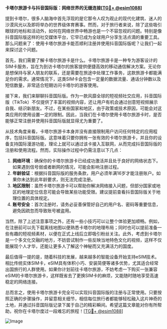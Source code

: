 **卡塔尔旅游卡与抖音国际版：网络世界的无缝连接[[TG💪+ @esim1088](https://t.me/s/esim1088)]**

提到卡塔尔，很多人脑海中首先浮现的是它那令人叹为观止的现代化建筑、迷人的沙漠风光以及即将举办的世界级体育赛事。然而，对于旅行者来说，除了这些吸引眼球的地标和活动外，如何在网络世界中畅游也是一个不容忽视的问题。特别是像抖音国际版这样的社交媒体平台，它早已成为全球用户分享生活点滴的重要工具。那么问题来了：使用卡塔尔旅游卡能否顺利注册并使用抖音国际版呢？让我们一起来探讨这个问题。

首先，我们需要了解卡塔尔旅游卡是什么。卡塔尔旅游卡是一种专为游客设计的SIM卡服务，旨在为到访卡塔尔的旅客提供便捷高效的移动通信解决方案。无论你是想保持与家人朋友的联系，还是需要在旅途中处理工作事务，这款旅游卡都能满足你的需求。通常情况下，这类SIM卡会包含一定量的数据流量、通话分钟数以及短信数量，非常适合短期访问卡塔尔的游客使用。

接下来，我们来聊聊抖音国际版。作为一款风靡全球的短视频社交应用，抖音国际版（TikTok）不仅提供了丰富的视频内容，还让用户有机会通过创意短视频展示自我、结识新朋友。不过，在某些国家和地区，由于政策或技术原因，可能会对这类应用的使用设置一定的限制。因此，当我们在卡塔尔使用卡塔尔旅游卡时，是否能够正常注册并使用抖音国际版就显得尤为重要了。

从技术角度来看，卡塔尔旅游卡本身并没有直接限制用户访问任何特定的应用程序，包括抖音国际版。这意味着只要你拥有一张有效的卡塔尔旅游卡，并且你的设备支持国际漫游功能，理论上就可以通过该卡接入互联网，从而完成抖音国际版的注册和使用流程。然而，实际操作过程中仍需注意以下几点：

1. **网络环境**：确保你的卡塔尔旅游卡已经成功激活并且处于良好的网络状态下。如果遇到信号弱或者断网的情况，可能会影响注册过程。
2. **年龄验证**：根据抖音国际版的服务条款，用户必须年满16岁才能注册账户。如果你未达到此年龄要求，则无法完成注册。
3. **地区限制**：虽然卡塔尔旅游卡可以帮助你解决网络接入问题，但部分国家或地区的地理定位信息可能会导致某些功能受限。建议提前查看抖音国际版关于地理位置的具体规定。
4. **账号安全**：首次注册时，请务必妥善保管好自己的用户名、密码等重要信息，避免因疏忽而导致账号被盗用。

当然，除了上述注意事项之外，还有一些小技巧可以让整个体验更加顺畅。例如，在注册前可以先下载离线地图以便熟悉卡塔尔的地理布局；同时也可以提前准备一些有趣的短视频素材，以便在正式上线后立即吸引粉丝关注。此外，考虑到卡塔尔是一个多文化交融的地方，不妨尝试制作一些反映当地特色文化的视频，这样不仅能展现个人才华，还能让更多人了解这个神秘而又充满活力的国度。

最后值得一提的是，随着科技的发展，越来越多的智能设备开始支持eSIM技术。相比传统实体SIM卡，eSIM具有体积小巧、安装简便等诸多优势，尤其适合经常出国旅行的人群使用。如果你计划前往卡塔尔旅游，不妨考虑一下购买一张兼容eSIM的卡塔尔旅游卡，这样既省去了更换SIM卡的麻烦，又能随时随地享受高速稳定的网络连接。

总而言之，使用卡塔尔旅游卡完全可以实现抖音国际版的注册与正常使用。只要按照正确的步骤操作，并留意相关细节，相信每位旅行者都能够轻松融入这片神奇的土地，并通过抖音国际版记录下属于自己的精彩瞬间。希望这篇文章能对你有所帮助，祝你在卡塔尔度过一段难忘的旅程！[[TG💪+ @esim1088](https://t.me/s/esim1088)] 

![Image](https://i.postimg.cc/4NQfJmqS/Snipaste-2025-05-13-00-14-12.png)